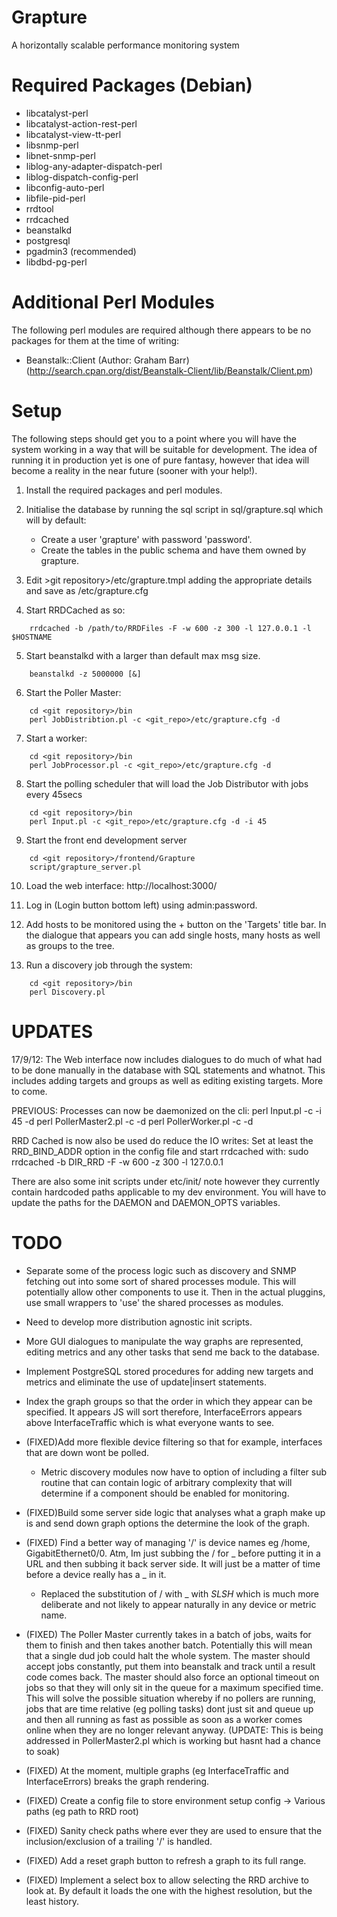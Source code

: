 Grapture
===========

A horizontally scalable performance monitoring system


Required Packages (Debian)
==========================

 - libcatalyst-perl
 - libcatalyst-action-rest-perl
 - libcatalyst-view-tt-perl
 - libsnmp-perl
 - libnet-snmp-perl
 - liblog-any-adapter-dispatch-perl
 - liblog-dispatch-config-perl
 - libconfig-auto-perl
 - libfile-pid-perl
 - rrdtool
 - rrdcached
 - beanstalkd
 - postgresql
 - pgadmin3 (recommended)
 - libdbd-pg-perl


Additional Perl Modules
=======================

The following perl modules are required although there appears to be no
packages for them at the time of writing:

 - Beanstalk::Client (Author: Graham Barr) 
   (http://search.cpan.org/dist/Beanstalk-Client/lib/Beanstalk/Client.pm)
   

Setup
=====

The following steps should get you to a point where you will have the 
system working in a way that will be suitable for development.  The idea of
running it in production yet is one of pure fantasy, however 
that idea will become a reality in the near future (sooner with your help!).

 1. Install the required packages and perl modules.
 
 2. Initialise the database by running the sql script in 
    sql/grapture.sql which will by default:
     - Create a user 'grapture' with password 'password'.
     - Create the tables in the public schema and have them owned by
       grapture.
       
 3. Edit &gt;git repository>/etc/grapture.tmpl adding the appropriate
    details and save as <git repository>/etc/grapture.cfg
    
 4. Start RRDCached as so:
```
    rrdcached -b /path/to/RRDFiles -F -w 600 -z 300 -l 127.0.0.1 -l $HOSTNAME
```
    
 5. Start beanstalkd with a larger than default max msg size.
```
    beanstalkd -z 5000000 [&]
```

 6. Start the Poller Master:
```
    cd <git repository>/bin
    perl JobDistribtion.pl -c <git_repo>/etc/grapture.cfg -d
```

 7. Start a worker:
```
    cd <git repository>/bin
    perl JobProcessor.pl -c <git_repo>/etc/grapture.cfg -d
```

 8. Start the polling scheduler that will load the Job Distributor with
    jobs every 45secs
```
    cd <git repository>/bin
    perl Input.pl -c <git_repo>/etc/grapture.cfg -d -i 45
```

 9. Start the front end development server
```
    cd <git repository>/frontend/Grapture
    script/grapture_server.pl
```
    
10. Load the web interface:
    http://localhost:3000/

11. Log in (Login button bottom left) using admin:password.
 
12. Add hosts to be monitored using the + button on the 'Targets' title bar.  In the dialogue that appears you can
     add single hosts, many hosts as well as groups to the tree.
     
13. Run a discovery job through the system:
```
    cd <git repository>/bin
    perl Discovery.pl
```

    
UPDATES
=======

17/9/12:
The Web interface now includes dialogues to do much of what had to be
done manually in the database with SQL statements and whatnot.  This
includes adding targets and groups as well as editing existing targets.
More to come.

PREVIOUS:
Processes can now be daemonized on the cli:
perl Input.pl -c <full path to cfg> -i 45 -d
perl PollerMaster2.pl -c <full path to cfg> -d
perl PollerWorker.pl -c <full path to cfg> -d

RRD Cached is now also be used do reduce the IO writes:
Set at least the RRD_BIND_ADDR option in the config file and start
rrdcached with: 
sudo rrdcached -b DIR_RRD -F -w 600 -z 300 -l 127.0.0.1

There are also some init scripts under etc/init/ note however they
currently contain hardcoded paths applicable to my dev environment. You
will have to update the paths for the DAEMON and DAEMON_OPTS variables.

TODO
====
 - Separate some of the process logic such as discovery and SNMP
   fetching out into some sort of shared processes module.  This will
   potentially allow other components to use it.  Then in the actual 
   pluggins, use small wrappers to 'use' the shared processes as modules.
 - Need to develop more distribution agnostic init scripts.
 - More GUI dialogues to manipulate the way graphs are represented,
   editing metrics and any other tasks that send me back to the database.
 - Implement PostgreSQL stored procedures for adding new targets and
   metrics and eliminate the use of update|insert statements. 
 - Index the graph groups so that the order in which they appear can be
   specified.  It appears JS will sort therefore, InterfaceErrors
   appears above InterfaceTraffic which is what everyone wants to see.

 - (FIXED)Add more flexible device filtering so that for example, 
   interfaces that are down wont be polled. 
     - Metric discovery modules now have to option of including a filter
       sub routine that can contain logic of arbitrary complexity that
       will determine if a component should be enabled for monitoring.
 - (FIXED)Build some server side logic that analyses what a graph make 
   up is and send down graph options the determine the look of the graph.
 - (FIXED) Find a better way of managing '/' is device names eg /home,
   GigabitEthernet0/0.  Atm, Im just subbing the / for _ before putting 
   it in a URL and then subbing it back server side.  It will just be a
   matter of time before a device really has a _ in it.
     - Replaced the substitution of / with _ with _SLSH_ which is much
       more deliberate and not likely to appear naturally in any device
       or metric name.
 - (FIXED) The Poller Master currently takes in a batch of jobs, waits
   for them to finish and then takes another batch.  Potentially this 
   will mean that a single dud job could halt the whole system.  The 
   master should accept jobs constantly, put them into beanstalk and 
   track until a result code comes back.  The master should also force 
   an optional timeout on jobs so that they will only sit in the queue 
   for a maximum specified time.  This will solve the possible situation 
   whereby if no pollers are running, jobs that are time relative (eg 
   polling tasks) dont just sit and queue up and then all running as 
   fast as possible as soon as a worker comes online when they are no 
   longer relevant anyway.
   (UPDATE: This is being addressed in PollerMaster2.pl which is working
   but hasnt had a chance to soak)
 - (FIXED) At the moment, multiple graphs (eg InterfaceTraffic and
   InterfaceErrors) breaks the graph rendering.
 - (FIXED) Create a config file to store environment setup config
   -> Various paths (eg path to RRD root)
 - (FIXED) Sanity check paths where ever they are used to ensure that the
   inclusion/exclusion of a trailing '/' is handled.
 - (FIXED) Add a reset graph button to refresh a graph to its full range.
 - (FIXED) Implement a select box to allow selecting the RRD archive to look at.
   By default it loads the one with the highest resolution, but the
   least history.
